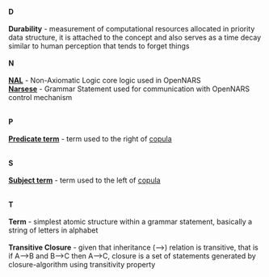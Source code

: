 **D**
<br/><br/>
**Durability** - measurement of computational resources allocated in priority data structure, it is attached to the concept and also serves as a time decay similar to human perception that tends to forget things
<br/><br/>
**N**
<br/><br/>
**[NAL](https://github.com/opennars/opennars/wiki/Non-Axiomatic-Logic-(NAL),-Logic-behind-OpenNARS)** - Non-Axiomatic Logic core logic used in OpenNARS <br />
**[Narsese](https://github.com/opennars/opennars/wiki/Narsese-Grammar,-Language-of-OpenNARS)** - Grammar Statement used for communication with OpenNARS control mechanism
<br /><br />

**P**
<br /><br/>
**[Predicate term](https://github.com/opennars/opennars/wiki/Narsese-Grammar,-Language-of-OpenNARS)** - term used to the right of [copula](https://github.com/opennars/opennars/wiki/Narsese-Grammar,-Language-of-OpenNARS)
<br /><br/>

**S**
<br /><br/>
**[Subject term](https://github.com/opennars/opennars/wiki/Narsese-Grammar,-Language-of-OpenNARS)** - term used to the left of [copula](https://github.com/opennars/opennars/wiki/Narsese-Grammar,-Language-of-OpenNARS)
<br /><br/>

**T**
<br /><br/>
**Term** - simplest atomic structure within a grammar statement, basically a string of letters in alphabet<br /><br/>
**Transitive Closure** - given that inheritance (-->) relation is transitive, that is if A-->B and B-->C then A-->C, closure is a set of statements generated by closure-algorithm using transitivity property  
<br /><br />
